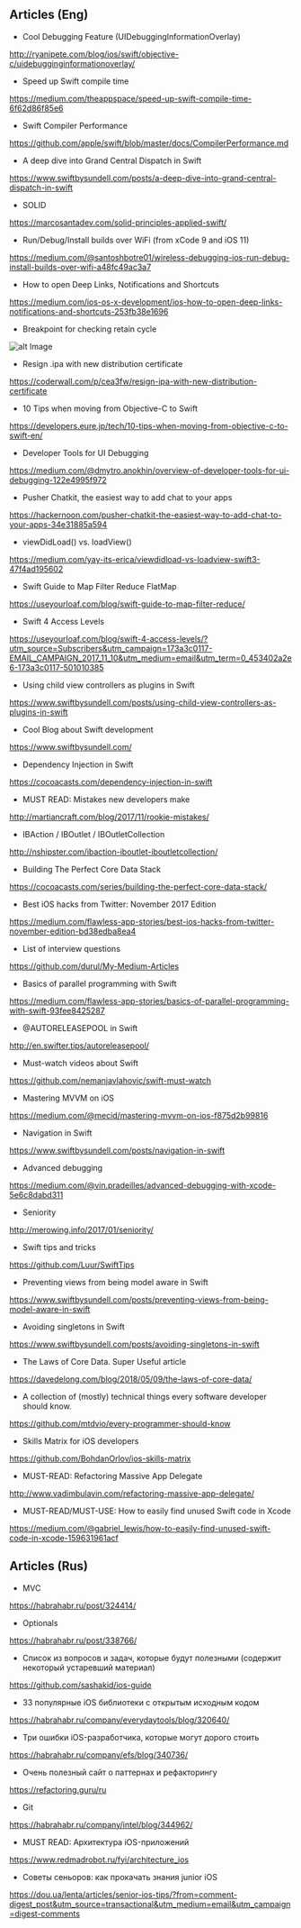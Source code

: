 ## Articles (Eng)

 - Cool Debugging Feature (UIDebuggingInformationOverlay)

  http://ryanipete.com/blog/ios/swift/objective-c/uidebugginginformationoverlay/

  - Speed up Swift compile time

  https://medium.com/theappspace/speed-up-swift-compile-time-6f62d86f85e6

  - Swift Compiler Performance
  
  https://github.com/apple/swift/blob/master/docs/CompilerPerformance.md
  
  - A deep dive into Grand Central Dispatch in Swift

  https://www.swiftbysundell.com/posts/a-deep-dive-into-grand-central-dispatch-in-swift

  - SOLID

  https://marcosantadev.com/solid-principles-applied-swift/
  
  - Run/Debug/Install builds over WiFi (from xCode 9 and iOS 11)
  
  https://medium.com/@santoshbotre01/wireless-debugging-ios-run-debug-install-builds-over-wifi-a48fc49ac3a7

  - How to open Deep Links, Notifications and Shortcuts
 
 https://medium.com/ios-os-x-development/ios-how-to-open-deep-links-notifications-and-shortcuts-253fb38e1696
 
 - Breakpoint for checking retain cycle
 
 ![alt Image](https://user-images.githubusercontent.com/4958215/31266205-5b9d8c0c-aa7b-11e7-8045-3cfb4b694e73.png)

 - Resign .ipa with new distribution certificate

 https://coderwall.com/p/cea3fw/resign-ipa-with-new-distribution-certificate
 
 - 10 Tips when moving from Objective-C to Swift
 
 https://developers.eure.jp/tech/10-tips-when-moving-from-objective-c-to-swift-en/
 
 - Developer Tools for UI Debugging
 
 https://medium.com/@dmytro.anokhin/overview-of-developer-tools-for-ui-debugging-122e4995f972
 
 - Pusher Chatkit, the easiest way to add chat to your apps
 
 https://hackernoon.com/pusher-chatkit-the-easiest-way-to-add-chat-to-your-apps-34e31885a594
 
 - viewDidLoad() vs. loadView()
 
 https://medium.com/yay-its-erica/viewdidload-vs-loadview-swift3-47f4ad195602
 
 - Swift Guide to Map Filter Reduce FlatMap
 
 https://useyourloaf.com/blog/swift-guide-to-map-filter-reduce/
 
 - Swift 4 Access Levels
 
 https://useyourloaf.com/blog/swift-4-access-levels/?utm_source=Subscribers&utm_campaign=173a3c0117-EMAIL_CAMPAIGN_2017_11_10&utm_medium=email&utm_term=0_453402a2e6-173a3c0117-501010385
 
 - Using child view controllers as plugins in Swift

 https://www.swiftbysundell.com/posts/using-child-view-controllers-as-plugins-in-swift
 
 - Cool Blog about Swift development
 
 https://www.swiftbysundell.com/
 
 - Dependency Injection in Swift
 
 https://cocoacasts.com/dependency-injection-in-swift
 
 - MUST READ: Mistakes new developers make
 
 http://martiancraft.com/blog/2017/11/rookie-mistakes/
 
 - IBAction / IBOutlet / IBOutletCollection
 
 http://nshipster.com/ibaction-iboutlet-iboutletcollection/
 
 - Building The Perfect Core Data Stack
 
 https://cocoacasts.com/series/building-the-perfect-core-data-stack/
 
 - Best iOS hacks from Twitter: November 2017 Edition
 
 https://medium.com/flawless-app-stories/best-ios-hacks-from-twitter-november-edition-bd38edba8ea4
 
 - List of interview questions
 
 https://github.com/durul/My-Medium-Articles
 
 - Basics of parallel programming with Swift
 
 https://medium.com/flawless-app-stories/basics-of-parallel-programming-with-swift-93fee8425287
 
 - @AUTORELEASEPOOL in Swift
 
 http://en.swifter.tips/autoreleasepool/
 
 - Must-watch videos about Swift
 
 https://github.com/nemanjavlahovic/swift-must-watch
 
 - Mastering MVVM on iOS
 
 https://medium.com/@mecid/mastering-mvvm-on-ios-f875d2b99816
 
 - Navigation in Swift
 
 https://www.swiftbysundell.com/posts/navigation-in-swift
 
 - Advanced debugging
 
 https://medium.com/@vin.pradeilles/advanced-debugging-with-xcode-5e6c8dabd311
 
 - Seniority
 
 http://merowing.info/2017/01/seniority/
 
 - Swift tips and tricks
 
 https://github.com/Luur/SwiftTips
 
 - Preventing views from being model aware in Swift
 
 https://www.swiftbysundell.com/posts/preventing-views-from-being-model-aware-in-swift
 
 - Avoiding singletons in Swift
 
 https://www.swiftbysundell.com/posts/avoiding-singletons-in-swift
 
 - The Laws of Core Data. Super Useful article
 
 https://davedelong.com/blog/2018/05/09/the-laws-of-core-data/
 
 - A collection of (mostly) technical things every software developer should know.
 
 https://github.com/mtdvio/every-programmer-should-know
 
 - Skills Matrix for iOS developers
 
 https://github.com/BohdanOrlov/ios-skills-matrix
 
 - MUST-READ: Refactoring Massive App Delegate
 
 http://www.vadimbulavin.com/refactoring-massive-app-delegate/
 
 - MUST-READ/MUST-USE: How to easily find unused Swift code in Xcode

https://medium.com/@gabriel_lewis/how-to-easily-find-unused-swift-code-in-xcode-159631961acf
 
## Articles (Rus)

  - MVC
  
  https://habrahabr.ru/post/324414/
  
  - Optionals
  
  https://habrahabr.ru/post/338766/
  
  - Список из вопросов и задач, которые будут полезными (содержит некоторый устаревший материал)
  
  https://github.com/sashakid/ios-guide
  
  - 33 популярные iOS библиотеки с открытым исходным кодом 
  
  https://habrahabr.ru/company/everydaytools/blog/320640/
  
  - Три ошибки iOS-разработчика, которые могут дорого стоить
  
  https://habrahabr.ru/company/efs/blog/340736/

 - Очень полезный сайт о паттернах и рефакторингу
 
 https://refactoring.guru/ru

 - Git 

 https://habrahabr.ru/company/intel/blog/344962/
 
 - MUST READ: Архитектура iOS-приложений
 
 https://www.redmadrobot.ru/fyi/architecture_ios
 
 - Советы сеньоров: как прокачать знания junior iOS
 
 https://dou.ua/lenta/articles/senior-ios-tips/?from=comment-digest_post&utm_source=transactional&utm_medium=email&utm_campaign=digest-comments
